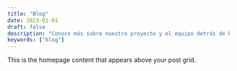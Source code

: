 ```yaml
---
title: "Blog"
date: 2023-01-01
draft: false
description: "Conoce más sobre nuestro proyecto y el equipo detrás de Resultados de Fútbol."
keywords: ["blog"]
---
```


This is the homepage content that appears above your post grid.